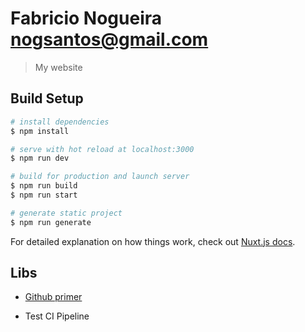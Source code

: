 # Fabricio Nogueira <nogsantos@gmail.com>

> My website

## Build Setup

```bash
# install dependencies
$ npm install

# serve with hot reload at localhost:3000
$ npm run dev

# build for production and launch server
$ npm run build
$ npm run start

# generate static project
$ npm run generate
```

For detailed explanation on how things work, check out [Nuxt.js docs](https://nuxtjs.org).

## Libs

- [Github primer](https://primer.style/css/getting-started)

- Test CI Pipeline

